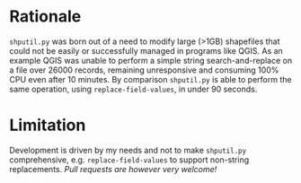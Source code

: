 Rationale
=========

`shputil.py` was born out of a need to modify large (>1GB) shapefiles
that could not be easily or successfully managed in programs like QGIS.
As an example QGIS was unable to perform a simple string
search-and-replace on a file over 26000 records, remaining unresponsive
and consuming 100% CPU even after 10 minutes. By comparison `shputil.py`
is able to perform the same operation, using `replace-field-values`, in
under 90 seconds.

Limitation
==========

Development is driven by my needs and not to make `shputil.py`
comprehensive, e.g. `replace-field-values` to support non-string
replacements. *Pull requests are however very welcome!*
